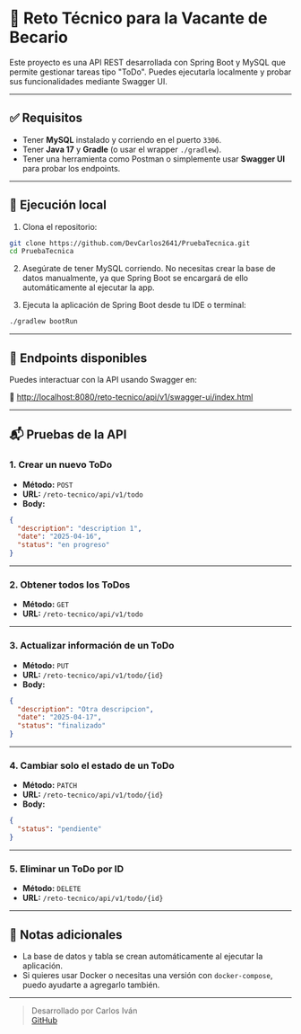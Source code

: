 # 📝 Reto Técnico para la Vacante de Becario

Este proyecto es una API REST desarrollada con Spring Boot y MySQL que permite gestionar tareas tipo "ToDo". Puedes ejecutarla localmente y probar sus funcionalidades mediante Swagger UI.

---

## ✅ Requisitos

- Tener **MySQL** instalado y corriendo en el puerto `3306`.
- Tener **Java 17** y **Gradle** (o usar el wrapper `./gradlew`).
- Tener una herramienta como Postman o simplemente usar **Swagger UI** para probar los endpoints.

---

## 🚀 Ejecución local

1. Clona el repositorio:

```bash
git clone https://github.com/DevCarlos2641/PruebaTecnica.git
cd PruebaTecnica
```

2. Asegúrate de tener MySQL corriendo. No necesitas crear la base de datos manualmente, ya que Spring Boot se encargará de ello automáticamente al ejecutar la app.

3. Ejecuta la aplicación de Spring Boot desde tu IDE o terminal:

```bash
./gradlew bootRun
```

---

## 📄 Endpoints disponibles

Puedes interactuar con la API usando Swagger en:

🔗 [http://localhost:8080/reto-tecnico/api/v1/swagger-ui/index.html](http://localhost:8080/reto-tecnico/api/v1/swagger-ui/index.html)

---

## 📬 Pruebas de la API

### 1. Crear un nuevo ToDo

- **Método:** `POST`  
- **URL:** `/reto-tecnico/api/v1/todo`  
- **Body:**

```json
{
  "description": "description 1",
  "date": "2025-04-16",
  "status": "en progreso"
}
```

---

### 2. Obtener todos los ToDos

- **Método:** `GET`  
- **URL:** `/reto-tecnico/api/v1/todo`

---

### 3. Actualizar información de un ToDo

- **Método:** `PUT`  
- **URL:** `/reto-tecnico/api/v1/todo/{id}`  
- **Body:**

```json
{
  "description": "Otra descripcion",
  "date": "2025-04-17",
  "status": "finalizado"
}
```

---

### 4. Cambiar solo el estado de un ToDo

- **Método:** `PATCH`  
- **URL:** `/reto-tecnico/api/v1/todo/{id}`  
- **Body:**

```json
{
  "status": "pendiente"
}
```

---

### 5. Eliminar un ToDo por ID

- **Método:** `DELETE`  
- **URL:** `/reto-tecnico/api/v1/todo/{id}`

---

## 🧾 Notas adicionales

- La base de datos y tabla se crean automáticamente al ejecutar la aplicación.
- Si quieres usar Docker o necesitas una versión con `docker-compose`, puedo ayudarte a agregarlo también.

---

> Desarrollado por Carlos Iván  
> [GitHub](https://github.com/DevCarlos2641)
